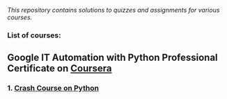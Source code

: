 *This repository contains solutions to quizzes and assignments for various courses.*

### List of courses:

## **Google IT Automation with Python Professional Certificate** on [Coursera](https://www.coursera.org/professional-certificates/google-it-automation)

### 1. [Crash Course on Python](/Courses/Crash%20Course%20on%20Python/) 